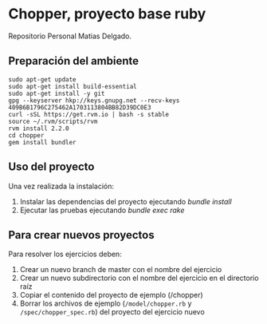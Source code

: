 Chopper, proyecto base ruby
===========================

Repositorio Personal Matias Delgado.

## Preparación del ambiente

````
sudo apt-get update
sudo apt-get install build-essential
sudo apt-get install -y git
gpg --keyserver hkp://keys.gnupg.net --recv-keys 409B6B1796C275462A1703113804BB82D39DC0E3
curl -sSL https://get.rvm.io | bash -s stable
source ~/.rvm/scripts/rvm
rvm install 2.2.0
cd chopper
gem install bundler
````

## Uso del proyecto

Una vez realizada la instalación:

1. Instalar las dependencias del proyecto ejecutando _bundle install_
2. Ejecutar las pruebas ejecutando _bundle exec rake_


## Para crear nuevos proyectos

Para resolver los ejercicios deben:

1. Crear un nuevo branch de master con el nombre del ejercicio
1. Crear un nuevo subdirectorio con el nombre del ejercicio en el directorio raíz
1. Copiar el contenido del proyecto de ejemplo (/chopper)
1. Borrar los archivos de ejemplo (`/model/chopper.rb` y `/spec/chopper_spec.rb`) del proyecto del ejercicio nuevo
